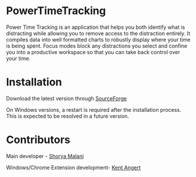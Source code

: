 # PowerTimeTracking
Power Time Tracking is an application that helps you both identify what is distracting while allowing you to remove access to the distraction entirely. It compiles data into well formatted charts to robustly display where your time is being spent. Focus modes block any distractions you select and confine you into a productive workspace so that you can take back control over your time.
# Installation
Download the latest version through [SourceForge](https://sourceforge.net/projects/powertimetracking/)

On Windows versions, a restart is required after the installation process. This is expected to be resolved in a future version.


# Contributors
Main developer - [Shorya Malani](https://github.com/shoryamalani)

Windows/Chrome Extension development- [Kent Angert](https://github.com/keckothedragon)
